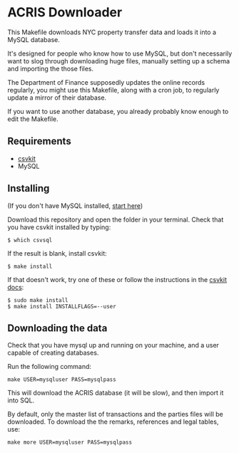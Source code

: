 ACRIS Downloader
================

This Makefile downloads NYC property transfer data and loads it into a MySQL database.

It's designed for people who know how to use MySQL, but don't necessarily want to slog through downloading huge files, manually setting up a schema and importing the those files.

The Department of Finance supposedly updates the online records regularly, you might use this Makefile, along with a cron job, to regularly update a mirror of their database.

If you want to use another database, you already probably know enough to edit the Makefile.

## Requirements

* [csvkit](http://csvkit.readthedocs.org)
* MySQL

## Installing

(If you don't have MySQL installed, [start here](https://dev.mysql.com/doc/refman/5.5/en/osx-installation.html))

Download this repository and open the folder in your terminal. Check that you have csvkit installed by typing:

````
$ which csvsql
````

If the result is blank, install csvkit:

````
$ make install
````

If that doesn't work, try one of these or follow the instructions in the [csvkit docs](http://csvkit.readthedocs.org):

```
$ sudo make install
$ make install INSTALLFLAGS=--user
```

## Downloading the data

Check that you have mysql up and running on your machine, and a user capable of creating databases.

Run the following command:

````
make USER=mysqluser PASS=mysqlpass
````

This will download the ACRIS database (it will be slow), and then import it into SQL.

By default, only the master list of transactions and the parties files will be downloaded. To download the the remarks, references and legal tables, use:

```
make more USER=mysqluser PASS=mysqlpass
```


